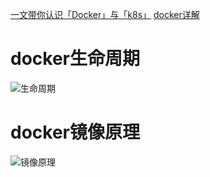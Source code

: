 [一文带你认识「Docker」与「k8s」](https://juejin.cn/post/7015729458959089701)
[docker详解](https://yeasy.gitbook.io/docker_practice/)
# docker生命周期
![生命周期](../images/docker.png)
# docker镜像原理
![镜像原理](../images/docker镜像原理.png)